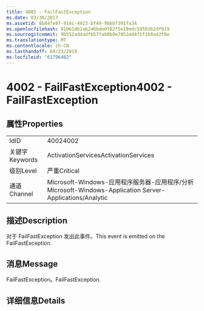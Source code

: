 ```yaml
---
title: 4002 - FailFastException
ms.date: 03/30/2017
ms.assetid: 8b84fe87-916c-4923-bf49-9b6bf391fa34
ms.openlocfilehash: 81061db1a6246bde0f82f5e19edc5950362df919
ms.sourcegitcommit: 9b552addadfb57fab0b9e7852ed4f1f1b8a42f8e
ms.translationtype: MT
ms.contentlocale: zh-CN
ms.lasthandoff: 04/23/2019
ms.locfileid: "61796482"
---
```

# <a name="4002---failfastexception"></a><span data-ttu-id="7da77-102">4002 - FailFastException</span><span class="sxs-lookup"><span data-stu-id="7da77-102">4002 - FailFastException</span></span>
## <a name="properties"></a><span data-ttu-id="7da77-103">属性</span><span class="sxs-lookup"><span data-stu-id="7da77-103">Properties</span></span>  
  
|||  
|-|-|  
|<span data-ttu-id="7da77-104">Id</span><span class="sxs-lookup"><span data-stu-id="7da77-104">ID</span></span>|<span data-ttu-id="7da77-105">4002</span><span class="sxs-lookup"><span data-stu-id="7da77-105">4002</span></span>|  
|<span data-ttu-id="7da77-106">关键字</span><span class="sxs-lookup"><span data-stu-id="7da77-106">Keywords</span></span>|<span data-ttu-id="7da77-107">ActivationServices</span><span class="sxs-lookup"><span data-stu-id="7da77-107">ActivationServices</span></span>|  
|<span data-ttu-id="7da77-108">级别</span><span class="sxs-lookup"><span data-stu-id="7da77-108">Level</span></span>|<span data-ttu-id="7da77-109">严重</span><span class="sxs-lookup"><span data-stu-id="7da77-109">Critical</span></span>|  
|<span data-ttu-id="7da77-110">通道</span><span class="sxs-lookup"><span data-stu-id="7da77-110">Channel</span></span>|<span data-ttu-id="7da77-111">Microsoft-Windows-应用程序服务器-应用程序/分析</span><span class="sxs-lookup"><span data-stu-id="7da77-111">Microsoft-Windows-Application Server-Applications/Analytic</span></span>|  
  
## <a name="description"></a><span data-ttu-id="7da77-112">描述</span><span class="sxs-lookup"><span data-stu-id="7da77-112">Description</span></span>  
 <span data-ttu-id="7da77-113">对于 FailFastException 发出此事件。</span><span class="sxs-lookup"><span data-stu-id="7da77-113">This event is emitted on the FailFastException.</span></span>  
  
## <a name="message"></a><span data-ttu-id="7da77-114">消息</span><span class="sxs-lookup"><span data-stu-id="7da77-114">Message</span></span>  
 <span data-ttu-id="7da77-115">FailFastException。</span><span class="sxs-lookup"><span data-stu-id="7da77-115">FailFastException.</span></span>  
  
## <a name="details"></a><span data-ttu-id="7da77-116">详细信息</span><span class="sxs-lookup"><span data-stu-id="7da77-116">Details</span></span>
